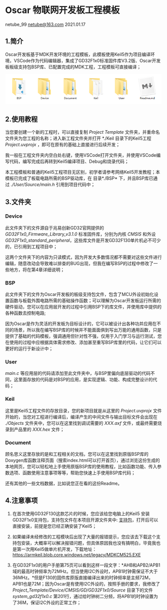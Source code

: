 # Oscar 物联网开发板工程模板

netube_99 netube@163.com 2021.01.17

## 1.简介
Oscar开发板基于MDK开发环境的工程模板，此模板使用Keil5作为项目编译环境，VSCode作为代码编辑器，集成了GD32F1x0标准固件库V3.2版、Oscar开发板板级支持包BSP库、已配置完成的MDK工程，工程模板可直接编译；

![目录截图](./Document/IMG/目录截图.png)

## 2.使用教程
当您要创建一个新的工程时，可以直接复制 *Project Template* 文件夹，并重命名文件夹为您工程的名称；进入新工程文件夹并打开 *./Keil 目录下的Keil5工程 *Project.uvprojx* ，即可在原有的基础上直接进行后续开发；

我一般在工程文件夹内空白处右键，使用VSCode打开文件夹，并使用VSCode编写代码，编写完成后再转到Keil5编译项目、Debug和烧录代码；

本工程模板和普通的Keil5工程项目无区别，初学者请参考网络Keil5开发教程；本模板已完成了板载电路所需的BSP驱动库，在 目录*./BSP* 下，并且BSP库已通过 *./User/Source/main.h* 引用到项目代码中；

## 3.文件夹
### Device
此文件夹下的文件源自于兆易创新GD32官网提供的 *GD32F1x0_Firmware_Library_v3.1.0* 标准固件库，分别为内核 *CMSIS* 和外设 *GD32F1x0_standard_peripheral*，这些库文件是开发GD32F130单片机必不可少的，已引用到工程项目中；

这两个文件夹下的内容为只读模式，因为开发大多数情况都不需要对这些文件进行编辑，随意改动会导致难以排查的BUG出现，但我在编写BSP的过程中修改了一些地方，将在第4章详细说明；

### BSP
此文件夹下的文件为Oscar开发板的板级支持包文件，包含了MCU外设初始化设置函数与板载外围电路所需的基础操作函数；可以理解为Oscar开发板运行所需的硬件驱动，您可以在应用层开发的过程中引用BSP下的库文件，并使用库中提供的各种函数去控制电路;

因为Oscar是作为灵活的开发板为目标设计的，它可以被设计出各种功并应用在不同的场景，所以我在编写BSP库的时候并不能面面俱到写出万能的通用函数，只是提供了基础的代码模板，强调通用但针对性不强，仅用于入门学习与运行测试，您在使用的过程中应根据具体需求修改、添加甚至重写BSP库里的代码，让它们可以更好的运行于新设计中；

### User
*main.c* 等应用层的代码请添加至此文件夹中，与BSP里偏向底层驱动的代码不同，这里面存放的代码是对BSP的应用，是实现逻辑、功能、构成完整设计的代码；

### Keil
这里是Keil5工程文件的存放目录，您的新项目就是从这里的 *Project.uvprojx* 文件开始的，当您对工程进行编译后，编译产生的中间文件与输出目标文件会出现在 *./Objects* 文件夹中，您可以在这里找到调试需要的 *XXX.axf* 文件，或最终需要烧录到产品里的 *XXX.hex* 文件；

### Document
顾名思义这里存放的是和工程相关的文档，您可以在这里找到原版BSP库的Doxygen库函数注释页面（搜索index.html可以打开首页），通过浏览这份生成的本地网页，您可以轻松地上手使用原版BSP库的使用教程，比如函数功能、传入参数选项、函数使用注意事项等等，帮助您快速上手使用BSP库代码；

还有其他的一些文档数据，比如说您正在看的这份Readme。

## 4.注意事项
1. 在首次使用GD32F130这款芯片的时候，您应该给您电脑上的Keil5 安装 GD32F1x0支持包，支持包文件在本项目开源文件夹中: [支持包](../../Document/DATASHEET/GD32/GigaDevice.GD32F1x0_DFP.3.2.0.pack)，打开后可以直接安装，前提是您已经正确安装了Keil5；

2. 如果编译未经修改的工程模块后出现了大量的报错提示，您应该去下载这个支持包安装，大概率可以解决报错问题，但具体原因我也没有搞明白，毕竟我也是第一次用Keil5做单片机开发，下载地址：https://armkeil.blob.core.windows.net/legacy/MDKCM525.EXE

3. 在GD32F1x0的用户手册第75页可以看到这样一段文字：*AHB和APB2/APB1域的最高时钟频率为72MHz。但当使用I2C外设时，APB1时钟需保证不大于36MHz。*但是F130的固件库原版直接编译出来的时钟频率是主频72M，APB1也是72M；因为Oscar是有使用I2C外设的，按照手册的要求，我修改了 *Project_Template/Device/CMSIS/GD/GD32F1x0/Source* 目录下的文件 *system_gd32f1x0.c* 第201行，通过给时钟树二分频，将APB1的时钟设置为了36M，保证I2C外设的正常工作；